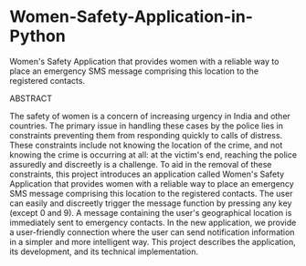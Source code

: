 # Women-Safety-Application-in-Python
Women's Safety Application that provides women with a reliable way to place an emergency SMS message comprising this location to the registered contacts.

ABSTRACT

The safety of women is a concern of increasing urgency in India and other countries. The primary issue in handling these cases by the police lies in constraints preventing them from responding quickly to calls of distress. These constraints include not knowing the location of the crime, and not knowing the crime is occurring at all: at the victim's end, reaching the police assuredly and discreetly is a challenge. To aid in the removal of these constraints, this project introduces an application called Women's Safety Application that provides women with a reliable way to place an emergency SMS message comprising this location to the registered contacts. The user can easily and discreetly trigger the message function by pressing any key (except 0 and 9). A message containing the user's geographical location is immediately sent to emergency contacts. In the new application, we provide a user-friendly connection where the user can send notification information in a simpler and more intelligent way. This project describes the application, its development, and its technical implementation.

